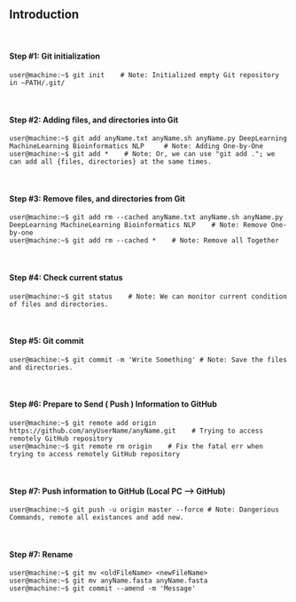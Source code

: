 ## Introduction

&nbsp;

#### Step #1: Git initialization
```console
user@machine:~$ git init    # Note: Initialized empty Git repository in ~PATH/.git/
```

&nbsp;

#### Step #2: Adding files, and directories into Git
```console
user@machine:~$ git add anyName.txt anyName.sh anyName.py DeepLearning MachineLearning Bioinformatics NLP     # Note: Adding One-by-One
user@machine:~$ git add *    # Note: Or, we can use "git add ."; we can add all {files, directories} at the same times.
```

&nbsp;

#### Step #3: Remove files, and directories from Git
```console
user@machine:~$ git add rm --cached anyName.txt anyName.sh anyName.py DeepLearning MachineLearning Bioinformatics NLP    # Note: Remove One-by-one
user@machine:~$ git add rm --cached *    # Note: Remove all Together
```

&nbsp;

####  Step #4: Check current status
```console
user@machine:~$ git status    # Note: We can monitor current condition of files and directories.
```

&nbsp;

####  Step #5: Git commit
```console
user@machine:~$ git commit -m 'Write Something' # Note: Save the files and directories.
```

&nbsp;

####  Step #6: Prepare to Send ( Push ) Information to GitHub

```console
user@machine:~$ git remote add origin https://github.com/anyUserName/anyName.git    # Trying to access remotely GitHub repository
user@machine:~$ git remote rm origin    # Fix the fatal err when trying to access remotely GitHub repository
```

&nbsp;

####  Step #7: Push information to GitHub (Local PC --> GitHub)
```console
user@machine:~$ git push -u origin master --force # Note: Dangerious Commands, remote all existances and add new.
```

&nbsp;

####  Step #7: Rename
```console
user@machine:~$ git mv <oldFileName> <newFileName>
user@machine:~$ git mv anyName.fasta anyName.fasta
user@machine:~$ git commit --amend -m 'Message'
```

